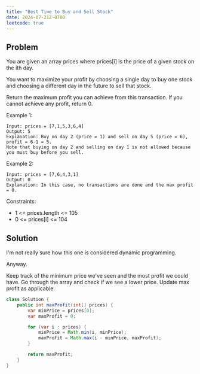```yaml
---
title: "Best Time to Buy and Sell Stock"
date: 2024-07-21Z-0700
leetcode: true
---
```


## Problem

You are given an array prices where prices[i] is the price of a given stock on the ith day.

You want to maximize your profit by choosing a single day to buy one stock and choosing a different day in the future to sell that stock.

Return the maximum profit you can achieve from this transaction. If you cannot achieve any profit, return 0.

Example 1:

```text
Input: prices = [7,1,5,3,6,4]
Output: 5
Explanation: Buy on day 2 (price = 1) and sell on day 5 (price = 6), profit = 6-1 = 5.
Note that buying on day 2 and selling on day 1 is not allowed because you must buy before you sell.
```

Example 2:

```text
Input: prices = [7,6,4,3,1]
Output: 0
Explanation: In this case, no transactions are done and the max profit = 0.
```

Constraints:

- 1 <= prices.length <= 105
- 0 <= prices[i] <= 104

## Solution

I'm not really sure how this one is considered dynamic programming.

Anyway.

Keep track of the minimum price we've seen and the most profit we could have. Go through the array and check if we see a lower price. Update max profit as applicable.

```java
class Solution {
    public int maxProfit(int[] prices) {
        var minPrice = prices[0];
        var maxProfit = 0;

        for (var i : prices) {
            minPrice = Math.min(i, minPrice);
            maxProfit = Math.max(i - minPrice, maxProfit);
        }

        return maxProfit;
    }
}
```
